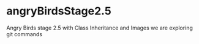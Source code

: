 # angryBirdsStage2.5
Angry Birds stage 2.5 with Class Inheritance and Images
we are exploring git commands